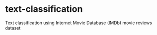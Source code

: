 # text-classification
Text classification using Internet Movie Database (IMDb) movie reviews dataset
